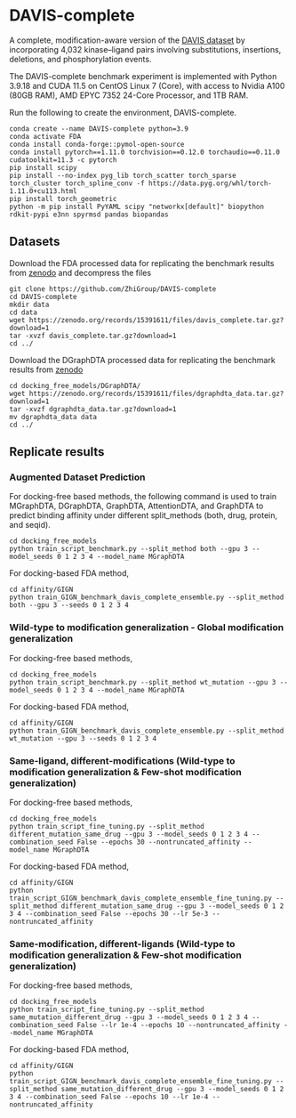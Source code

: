 # DAVIS-complete
A complete, modification-aware version of the [DAVIS dataset](https://www.nature.com/articles/nbt.1990)
by incorporating 4,032 kinase–ligand pairs involving substitutions, insertions, deletions, and phosphorylation events.

The DAVIS-complete benchmark experiment is implemented with Python 3.9.18 and CUDA 11.5 on CentOS Linux 7 (Core), with access to Nvidia A100 (80GB RAM), AMD EPYC 7352 24-Core Processor, and 1TB RAM. 

Run the following to create the environment, DAVIS-complete.

```
conda create --name DAVIS-complete python=3.9
conda activate FDA
conda install conda-forge::pymol-open-source
conda install pytorch==1.11.0 torchvision==0.12.0 torchaudio==0.11.0 cudatoolkit=11.3 -c pytorch
pip install scipy
pip install --no-index pyg_lib torch_scatter torch_sparse torch_cluster torch_spline_conv -f https://data.pyg.org/whl/torch-1.11.0+cu113.html
pip install torch_geometric
python -m pip install PyYAML scipy "networkx[default]" biopython rdkit-pypi e3nn spyrmsd pandas biopandas
```
## Datasets
Download the FDA processed data for replicating the benchmark results from [zenodo](https://zenodo.org/records/15391611) and decompress the files

```
git clone https://github.com/ZhiGroup/DAVIS-complete
cd DAVIS-complete
mkdir data
cd data
wget https://zenodo.org/records/15391611/files/davis_complete.tar.gz?download=1
tar -xvzf davis_complete.tar.gz?download=1
cd ../
```
Download the DGraphDTA processed data for replicating the benchmark results from [zenodo](https://zenodo.org/records/15391611/files/dgraphdta_data.tar.gz?download=1)
```
cd docking_free_models/DGraphDTA/
wget https://zenodo.org/records/15391611/files/dgraphdta_data.tar.gz?download=1
tar -xvzf dgraphdta_data.tar.gz?download=1
mv dgraphdta_data data
cd ../ 
```

 
## Replicate results
### Augmented Dataset Prediction
For docking-free based methods, the following command is used to train MGraphDTA, DGraphDTA, GraphDTA, AttentionDTA, and GraphDTA to predict binding affinity under different split_methods (both, drug, protein, and seqid).
```
cd docking_free_models
python train_script_benchmark.py --split_method both --gpu 3 --model_seeds 0 1 2 3 4 --model_name MGraphDTA
```
For docking-based FDA method, 
```
cd affinity/GIGN
python train_GIGN_benchmark_davis_complete_ensemble.py --split_method both --gpu 3 --seeds 0 1 2 3 4
```
### Wild-type to modification generalization - Global modification generalization
For docking-free based methods, 
```
cd docking_free_models
python train_script_benchmark.py --split_method wt_mutation --gpu 3 --model_seeds 0 1 2 3 4 --model_name MGraphDTA
```
For docking-based FDA method, 
```
cd affinity/GIGN
python train_GIGN_benchmark_davis_complete_ensemble.py --split_method wt_mutation --gpu 3 --seeds 0 1 2 3 4
```
### Same-ligand, different-modifications (Wild-type to modification generalization & Few-shot modification generalization)
For docking-free based methods, 
```
cd docking_free_models
python train_script_fine_tuning.py --split_method different_mutation_same_drug --gpu 3 --model_seeds 0 1 2 3 4 --combination_seed False --epochs 30 --nontruncated_affinity --model_name MGraphDTA 
```
For docking-based FDA method, 
```
cd affinity/GIGN
python train_script_GIGN_benchmark_davis_complete_ensemble_fine_tuning.py --split_method different_mutation_same_drug --gpu 3 --model_seeds 0 1 2 3 4 --combination_seed False --epochs 30 --lr 5e-3 --nontruncated_affinity
```
### Same-modification, different-ligands (Wild-type to modification generalization & Few-shot modification generalization)
For docking-free based methods, 
```
cd docking_free_models
python train_script_fine_tuning.py --split_method same_mutation_different_drug --gpu 3 --model_seeds 0 1 2 3 4 --combination_seed False --lr 1e-4 --epochs 10 --nontruncated_affinity --model_name MGraphDTA 
```
For docking-based FDA method, 
```
cd affinity/GIGN
python train_script_GIGN_benchmark_davis_complete_ensemble_fine_tuning.py --split_method same_mutation_different_drug --gpu 3 --model_seeds 0 1 2 3 4 --combination_seed False --epochs 10 --lr 1e-4 --nontruncated_affinity
```


